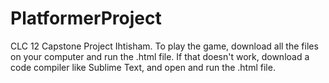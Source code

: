 # PlatformerProject
CLC 12 Capstone Project Ihtisham. 
To play the game, download all the files on your computer and run the .html file. If that doesn't work, download a code compiler like Sublime Text, and open and run the .html file.

